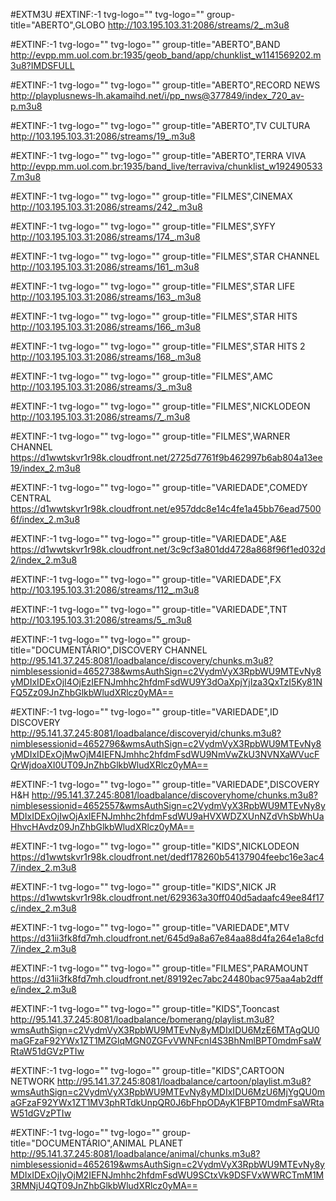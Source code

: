 #EXTM3U
#EXTINF:-1 tvg-logo="" tvg-logo="" group-title="ABERTO",GLOBO
http://103.195.103.31:2086/streams/2_.m3u8

#EXTINF:-1 tvg-logo="" tvg-logo="" group-title="ABERTO",BAND
http://evpp.mm.uol.com.br:1935/geob_band/app/chunklist_w1141569202.m3u8?IMDSFULL


#EXTINF:-1 tvg-logo="" tvg-logo="" group-title="ABERTO",RECORD NEWS
http://playplusnews-lh.akamaihd.net/i/pp_nws@377849/index_720_av-p.m3u8

#EXTINF:-1 tvg-logo="" tvg-logo="" group-title="ABERTO",TV CULTURA
http://103.195.103.31:2086/streams/19_.m3u8

#EXTINF:-1 tvg-logo="" tvg-logo="" group-title="ABERTO",TERRA VIVA
http://evpp.mm.uol.com.br:1935/band_live/terraviva/chunklist_w1924905337.m3u8

#EXTINF:-1 tvg-logo="" tvg-logo="" group-title="FILMES",CINEMAX
http://103.195.103.31:2086/streams/242_.m3u8


#EXTINF:-1 tvg-logo="" tvg-logo="" group-title="FILMES",SYFY
http://103.195.103.31:2086/streams/174_.m3u8

#EXTINF:-1 tvg-logo="" tvg-logo="" group-title="FILMES",STAR CHANNEL
http://103.195.103.31:2086/streams/161_.m3u8

#EXTINF:-1 tvg-logo="" tvg-logo="" group-title="FILMES",STAR LIFE
http://103.195.103.31:2086/streams/163_.m3u8

#EXTINF:-1 tvg-logo="" tvg-logo="" group-title="FILMES",STAR HITS
http://103.195.103.31:2086/streams/166_.m3u8

#EXTINF:-1 tvg-logo="" tvg-logo="" group-title="FILMES",STAR HITS 2
http://103.195.103.31:2086/streams/168_.m3u8


#EXTINF:-1 tvg-logo="" tvg-logo="" group-title="FILMES",AMC
http://103.195.103.31:2086/streams/3_.m3u8

#EXTINF:-1 tvg-logo="" tvg-logo="" group-title="FILMES",NICKLODEON
http://103.195.103.31:2086/streams/7_.m3u8


#EXTINF:-1 tvg-logo="" tvg-logo="" group-title="FILMES",WARNER CHANNEL
https://d1wwtskvr1r98k.cloudfront.net/2725d7761f9b462997b6ab804a13ee19/index_2.m3u8

#EXTINF:-1 tvg-logo="" tvg-logo="" group-title="VARIEDADE",COMEDY CENTRAL
https://d1wwtskvr1r98k.cloudfront.net/e957ddc8e14c4fe1a45bb76ead75006f/index_2.m3u8


#EXTINF:-1 tvg-logo="" tvg-logo="" group-title="VARIEDADE",A&E
https://d1wwtskvr1r98k.cloudfront.net/3c9cf3a801dd4728a868f96f1ed032d2/index_2.m3u8

#EXTINF:-1 tvg-logo="" tvg-logo="" group-title="VARIEDADE",FX
http://103.195.103.31:2086/streams/112_.m3u8

#EXTINF:-1 tvg-logo="" tvg-logo="" group-title="VARIEDADE",TNT
http://103.195.103.31:2086/streams/5_.m3u8




#EXTINF:-1 tvg-logo="" tvg-logo="" group-title="DOCUMENTÁRIO",DISCOVERY CHANNEL 
http://95.141.37.245:8081/loadbalance/discovery/chunks.m3u8?nimblesessionid=4652738&wmsAuthSign=c2VydmVyX3RpbWU9MTEvNy8yMDIxIDExOjI4OjEzIEFNJmhhc2hfdmFsdWU9Y3dOaXpjYjIza3QxTzI5Ky81NFQ5Zz09JnZhbGlkbWludXRlcz0yMA==


#EXTINF:-1 tvg-logo="" tvg-logo="" group-title="VARIEDADE",ID DISCOVERY
http://95.141.37.245:8081/loadbalance/discoveryid/chunks.m3u8?nimblesessionid=4652796&wmsAuthSign=c2VydmVyX3RpbWU9MTEvNy8yMDIxIDExOjMwOjM4IEFNJmhhc2hfdmFsdWU9NmVwZkU3NVNXaWVucFQrWjdoaXI0UT09JnZhbGlkbWludXRlcz0yMA==

#EXTINF:-1 tvg-logo="" tvg-logo="" group-title="VARIEDADE",DISCOVERY H&H
http://95.141.37.245:8081/loadbalance/discoveryhome/chunks.m3u8?nimblesessionid=4652557&wmsAuthSign=c2VydmVyX3RpbWU9MTEvNy8yMDIxIDExOjIwOjAxIEFNJmhhc2hfdmFsdWU9aHVXWDZXUnNZdVhSbWhUaHhvcHAvdz09JnZhbGlkbWludXRlcz0yMA==

#EXTINF:-1 tvg-logo="" tvg-logo="" group-title="KIDS",NICKLODEON
https://d1wwtskvr1r98k.cloudfront.net/dedf178260b54137904feebc16e3ac47/index_2.m3u8

#EXTINF:-1 tvg-logo="" tvg-logo="" group-title="KIDS",NICK JR
https://d1wwtskvr1r98k.cloudfront.net/629363a30ff040d5adaafc49ee84f17c/index_2.m3u8

#EXTINF:-1 tvg-logo="" tvg-logo="" group-title="VARIEDADE",MTV
https://d31ii3fk8fd7mh.cloudfront.net/645d9a8a67e84aa88d4fa264e1a8cfd7/index_2.m3u8

#EXTINF:-1 tvg-logo="" tvg-logo="" group-title="FILMES",PARAMOUNT
https://d31ii3fk8fd7mh.cloudfront.net/89192ec7abc24480bac975aa4ab2dffe/index_2.m3u8

#EXTINF:-1 tvg-logo="" tvg-logo="" group-title="KIDS",Tooncast
http://95.141.37.245:8081/loadbalance/bomerang/playlist.m3u8?wmsAuthSign=c2VydmVyX3RpbWU9MTEvNy8yMDIxIDU6MzE6MTAgQU0maGFzaF92YWx1ZT1MZGlqMGN0ZGFvVWNFcnI4S3BhNmlBPT0mdmFsaWRtaW51dGVzPTIw


#EXTINF:-1 tvg-logo="" tvg-logo="" group-title="KIDS",CARTOON NETWORK
http://95.141.37.245:8081/loadbalance/cartoon/playlist.m3u8?wmsAuthSign=c2VydmVyX3RpbWU9MTEvNy8yMDIxIDU6MzU6MjYgQU0maGFzaF92YWx1ZT1MV3phRTdkUnpQR0J6bFhpODAyK1FBPT0mdmFsaWRtaW51dGVzPTIw



#EXTINF:-1 tvg-logo="" tvg-logo="" group-title="DOCUMENTÁRIO",ANIMAL PLANET
http://95.141.37.245:8081/loadbalance/animal/chunks.m3u8?nimblesessionid=4652619&wmsAuthSign=c2VydmVyX3RpbWU9MTEvNy8yMDIxIDExOjIyOjM2IEFNJmhhc2hfdmFsdWU9SCtxVk9DSFVxWWRCTmM1M3RMNjU4QT09JnZhbGlkbWludXRlcz0yMA==


